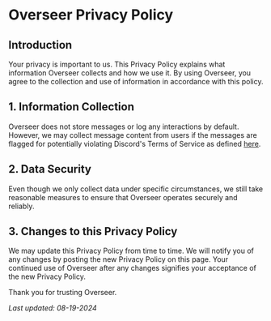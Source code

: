 # Overseer Privacy Policy

## Introduction

Your privacy is important to us. This Privacy Policy explains what information Overseer collects and how we use it. By using Overseer, you agree to the collection and use of information in accordance with this policy.

## 1. Information Collection

Overseer does not store messages or log any interactions by default. However, we may collect message content from users if the messages are flagged for potentially violating Discord's Terms of Service as defined [here](https://discord.com/terms).

## 2. Data Security

Even though we only collect data under specific circumstances, we still take reasonable measures to ensure that Overseer operates securely and reliably.

## 3. Changes to this Privacy Policy

We may update this Privacy Policy from time to time. We will notify you of any changes by posting the new Privacy Policy on this page. Your continued use of Overseer after any changes signifies your acceptance of the new Privacy Policy.

Thank you for trusting Overseer.

*Last updated: 08-19-2024*
